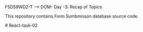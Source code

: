 FSD59WD2-T --> DOM- Day -3: Recap of Topics

This repository contains Form Sumbmisson database source code.

#   R e a c t - t a s k - 0 2  
 